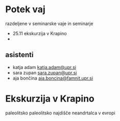# Potek vaj
razdeljene v seminarske vaje in seminarje


- 25.11 ekskurzija v Krapino
- 

## asistenti 
- katja adam katja.adam@upr.si
- sara zupan sara.zupan@upr.si
- aja bončina aja.boncina@famnit.upr.si

# Ekskurzija v Krapino
paleolitsko paleolitsko najdišče neandrtalca v evropi
